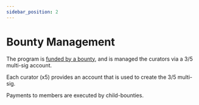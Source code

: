 ```yaml
---
sidebar_position: 2
---
```


# Bounty Management

The program is [funded by a bounty](https://kusama.polkassembly.io/referenda/35), and is managed the curators via a 3/5 multi-sig account.

Each curator (x5) provides an account that is used to create the 3/5 multi-sig.

Payments to members are executed by child-bounties.
